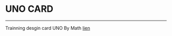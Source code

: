 # UNO CARD
___________

Trainning desgin card UNO By Math
[lien](https://warolucky24.github.io/UNO_card/)

